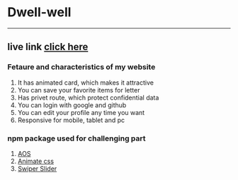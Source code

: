 # Dwell-well
---
**live link** [click here](https://b9-a9-9ccf9.web.app/)
---

### Fetaure and characteristics of my website


1. It has animated card, which makes it attractive
2. You can save your favorite items for letter
3. Has privet route, which protect confidential data
4. You can login with google and github
5. You can edit your profile any time you want
6. Responsive for mobile, tablet and pc
### npm package used for challenging part
1. [AOS](https://www.npmjs.com/package/aos)
2. [Animate css](https://animate.style/)
3. [Swiper Slider](https://swiperjs.com/)
